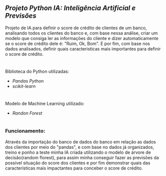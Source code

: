 ## _Projeto Python IA: Inteligência Artificial e Previsões_

Projeto de IA para definir o score de crédito de clientes de um banco, analisando todos os clientes do banco e, com base nessa análise, criar um modelo que consiga ler as informações do cliente e dizer automaticamente se o score de crédito dele é: "Ruim, Ok, Bom".
E por fim, com base nos dados analisados, definir quais caracteristicas mais importantes para definir o score de crédito.
#
Biblioteca do Python utilizadas: 
- _Pandas Python_
- _scikit-learn_
#
Modelo de Machine Learning utilizado: 
- _Randon Forest_
#
### Funcionamento:

Através da importação do banco de dados do banco em relação as dados dos clientes por meio do "pandas", e com base no dados já organizados, treino e ponho 
a teste minha IA criada utilizando o modelo de árvore de decisão(random florest), para assim minha conseguir fazer as previsões da possível situação do score 
dos clientes e por fim demonstrar quais das características mais impactantes para conceber o score de crédito.
